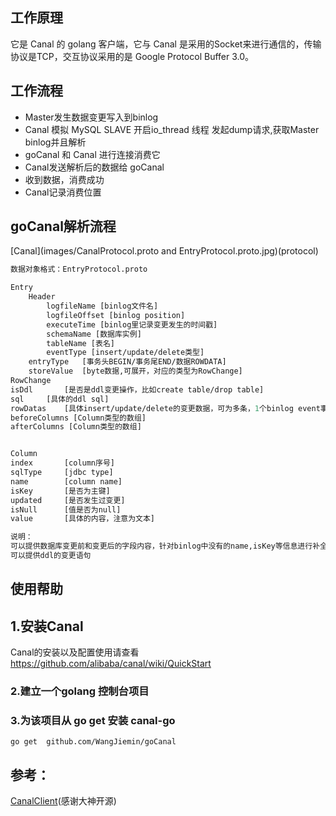 ## 工作原理
它是 Canal 的 golang 客户端，它与 Canal 是采用的Socket来进行通信的，传输协议是TCP，交互协议采用的是 Google Protocol Buffer 3.0。

## 工作流程
* Master发生数据变更写入到binlog
* Canal 模拟 MySQL SLAVE 开启io_thread 线程 发起dump请求,获取Master binlog并且解析
* goCanal 和 Canal 进行连接消费它
* Canal发送解析后的数据给 goCanal
* 收到数据，消费成功
* Canal记录消费位置

## goCanal解析流程
[Canal](images/CanalProtocol.proto and EntryProtocol.proto.jpg)(protocol)
```proto
数据对象格式：EntryProtocol.proto

Entry
	Header
		logfileName [binlog文件名]
		logfileOffset [binlog position]
		executeTime [binlog里记录变更发生的时间戳]
		schemaName [数据库实例]
		tableName [表名]
		eventType [insert/update/delete类型]
	entryType 	[事务头BEGIN/事务尾END/数据ROWDATA]
	storeValue 	[byte数据,可展开，对应的类型为RowChange]
RowChange
isDdl		[是否是ddl变更操作，比如create table/drop table]
sql		[具体的ddl sql]
rowDatas	[具体insert/update/delete的变更数据，可为多条，1个binlog event事件可对应多条变更，比如批处理]
beforeColumns [Column类型的数组]
afterColumns [Column类型的数组]


Column
index		[column序号]
sqlType		[jdbc type]
name		[column name]
isKey		[是否为主键]
updated		[是否发生过变更]
isNull		[值是否为null]
value		[具体的内容，注意为文本]

说明：
可以提供数据库变更前和变更后的字段内容，针对binlog中没有的name,isKey等信息进行补全
可以提供ddl的变更语句
```

## 使用帮助

## 1.安装Canal
Canal的安装以及配置使用请查看 https://github.com/alibaba/canal/wiki/QuickStart

### 2.建立一个golang  控制台项目

### 3.为该项目从 go get 安装 canal-go

````shell
go get  github.com/WangJiemin/goCanal
````

## 参考：
[CanalClient](https://github.com/CanalClient/canal-go)(感谢大神开源)

